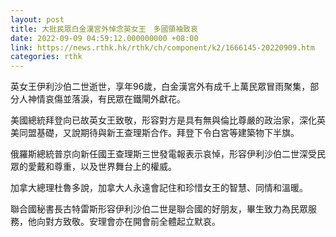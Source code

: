 ```yaml
---
layout: post
title: 大批民眾白金漢宮外悼念英女王　多國領袖致哀
date: 2022-09-09 04:59:12.000000000 +08:00
link: https://news.rthk.hk/rthk/ch/component/k2/1666145-20220909.htm
categories: rthk
---
```


英女王伊利沙伯二世逝世，享年96歲，白金漢宮外有成千上萬民眾冒雨聚集，部分人神情哀傷並落淚，有民眾在鐵閘外獻花。

美國總統拜登向已故英女王致敬，形容對方是具有無與倫比尊嚴的政治家，深化英美同盟基礎，又說期待與新王查理斯合作。拜登下令白宮等建築物下半旗。

俄羅斯總統普京向新任國王查理斯三世發電報表示哀悼，形容伊利沙伯二世深受民眾的愛戴和尊重，以及世界舞台上的權威。

加拿大總理杜魯多說，加拿大人永遠會記住和珍惜女王的智慧、同情和溫暖。

聯合國秘書長古特雷斯形容伊利沙伯二世是聯合國的好朋友，畢生致力為民眾服務，他向對方致敬。安理會亦在開會前全體起立默哀。
